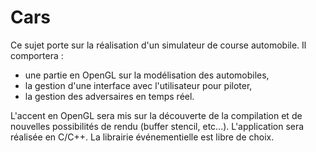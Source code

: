 # Cars

Ce sujet porte sur la réalisation d'un simulateur de course automobile. Il comportera :

- une partie en OpenGL sur la modélisation des automobiles,
- la gestion d'une interface avec l'utilisateur pour piloter,
- la gestion des adversaires en temps réel.

L'accent en OpenGL sera mis sur la découverte de la compilation et de nouvelles possibilités de rendu (buffer stencil, etc...). L'application sera réalisée en C/C++. La librairie événementielle est libre de choix.
